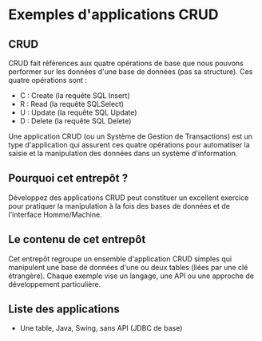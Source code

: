 # Exemples d'applications CRUD

## CRUD 

CRUD fait références aux quatre opérations
de base que nous pouvons performer sur les
données d'une base de données (pas sa 
structure). Ces quatre opérations sont :

* C : Create (la requête SQL Insert)
* R : Read (la requête SQLSelect)
* U : Update (la requête SQL Update)
* D : Delete (la requête SQL Delete)

Une application CRUD (ou un Système de 
Gestion de Transactions) est un type d'application
qui assurent ces quatre opérations pour
automatiser la saisie et la manipulation
des données dans un système d'information.

## Pourquoi cet entrepôt ?

Développez des applications CRUD peut
constituer un excellent exercice pour
pratiquer la manipulation à la fois des
bases de données et de l'interface 
Homme/Machine. 

## Le contenu de cet entrepôt

Cet entrepôt regroupe un ensemble d'application
CRUD simples qui manipulent une base de données
d'une ou deux tables (liées par une clé
étrangère). Chaque exemple vise un langage,
une API ou une approche de développement 
particulière.

## Liste des applications

* Une table, Java, Swing, sans API (JDBC de base)


